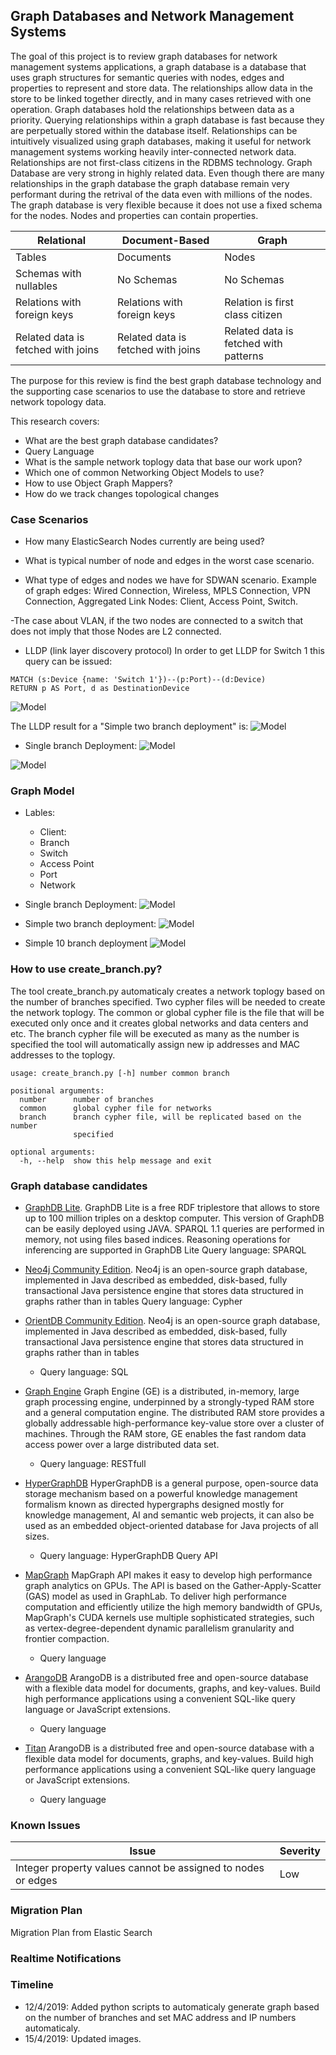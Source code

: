 ## Graph Databases and Network Management Systems

The goal of this project is to review graph databases for network management systems applications, a graph database is a database that uses graph structures for semantic queries with nodes, edges and properties to represent and store data. The relationships allow data in the store to be linked together directly, and in many cases retrieved with one operation. Graph databases hold the relationships between data as a priority. Querying relationships within a graph database is fast because they are perpetually stored within the database itself. Relationships can be intuitively visualized using graph databases, making it useful for network management systems working heavily inter-connected network data. Relationships are not first-class citizens in the RDBMS technology. Graph Database are very strong in highly related data. Even though there are many relationships in the graph database the graph database remain very performant during the retrival of the data even with millions of the nodes. The graph database is very flexible because it does not use a fixed schema for the nodes. Nodes and properties can contain properties.

| Relational | Document-Based | Graph |
|------------|----------------|-------|
| Tables     |   Documents    | Nodes |
| Schemas with nullables | No Schemas | No Schemas  |
| Relations with foreign keys | Relations with foreign keys | Relation is first class citizen |
| Related data is fetched with joins | Related data is fetched with joins  | Related data is fetched with patterns |

The purpose for this review is find the best graph database technology and the supporting case scenarios to use the database to store and retrieve network topology data.

This research covers:

- What are the best graph database candidates?
- Query Language 
- What is the sample network toplogy data that base our work upon?
- Which one of common Networking Object Models to use?
- How to use Object Graph Mappers?
- How do we track changes topological changes

### Case Scenarios

- How many ElasticSearch Nodes currently are being used?

- What is typical number of node and edges in the worst case scenario.

- What type of edges and nodes we have for SDWAN scenario. 
Example of graph edges: Wired Connection, Wireless, MPLS Connection, VPN Connection, Aggregated Link
Nodes: Client, Access Point, Switch.

-The case about VLAN, if the two nodes are connected to a switch that does not imply that those Nodes are L2 connected.

- LLDP (link layer discovery protocol)
In order to get LLDP for Switch 1 this query can be issued:
```
MATCH (s:Device {name: 'Switch 1'})--(p:Port)--(d:Device)
RETURN p AS Port, d as DestinationDevice
```
![Model](img/LLDPSubGraph.png)

The LLDP result for a "Simple two branch deployment" is:
![Model](img/LLDPResult.png)


- Single branch Deployment:
![Model](img/Example%20SD-WAN%20Deployment.png)

![Model](img/NSXModel.png)

### Graph Model
- Lables:
	- Client: 
	- Branch
	- Switch
	- Access Point
	- Port
	- Network

- Single branch Deployment:
![Model](img/SingleBranchDeployment.png)

- Simple two branch deployment:
![Model](img/SimpleNeo4JGraph.png)

- Simple 10 branch deployment
![Model](img/SimpleBranch10Deployments.png)

### How to use create_branch.py?
The tool create_branch.py automaticaly creates a network toplogy based on the number of branches specified. Two cypher files will be needed to create the network toplogy. The common or global cypher file is the file that will be executed only once and it creates global networks and data centers and etc. The branch cypher file will be executed as many as the number is specified the tool will automatically assign new ip addresses and MAC addresses to the toplogy. 

```
usage: create_branch.py [-h] number common branch

positional arguments:
  number      number of branches
  common      global cypher file for networks
  branch      branch cypher file, will be replicated based on the number
              specified

optional arguments:
  -h, --help  show this help message and exit
```

### Graph database candidates
- [GraphDB Lite](http://graphdb.ontotext.com). GraphDB Lite is a free RDF triplestore that allows to store up to 100 million triples on a desktop
computer. This version of GraphDB can be easily deployed using JAVA. SPARQL 1.1 queries are performed in memory, not using files based indices. Reasoning operations for inferencing are supported in GraphDB Lite
Query language: SPARQL

- [Neo4j Community Edition](https://neo4j.com). Neo4j is an open-source graph database, implemented in Java described as embedded, disk-based,
fully transactional Java persistence engine that stores data structured in graphs rather than in tables
Query language: Cypher

- [OrientDB Community Edition](https://orientdb.com). 
Neo4j is an open-source graph database, implemented in Java described as embedded, disk-based,
fully transactional Java persistence engine that stores data structured in graphs rather than in tables
	- Query language: SQL

- [Graph Engine](https://www.graphengine.io) Graph Engine (GE) is a distributed, in-memory, large graph processing engine, underpinned by a
strongly-typed RAM store and a general computation engine. The distributed RAM store provides a globally addressable high-performance key-value store over a cluster of machines. Through the RAM store, GE enables the fast random data access power over a large distributed data set.
	- Query language: RESTfull

- [HyperGraphDB](http://www.hypergraphdb.org) HyperGraphDB is a general purpose, open-source data storage mechanism based on a powerful
knowledge management formalism known as directed hypergraphs designed mostly for knowledge management, AI and semantic web projects, it can also be used as an embedded object-oriented database for Java projects of all sizes.
	- Query language: HyperGraphDB Query API

- [MapGraph](https://github.com/stuartsierra/mapgraph)
MapGraph API makes it easy to develop high performance graph analytics on GPUs. The API is
based on the Gather-Apply-Scatter (GAS) model as used in GraphLab. To deliver high performance computation and efficiently utilize the high memory bandwidth of GPUs, MapGraph's CUDA kernels use multiple sophisticated strategies, such as vertex-degree-dependent dynamic parallelism granularity and frontier compaction.
	- Query language 

- [ArangoDB](https://www.arangodb.com)
ArangoDB is a distributed free and open-source database with a flexible data model for documents,
graphs, and key-values. Build high performance applications using a convenient SQL-like query language or JavaScript extensions.
	- Query language 

- [Titan](http://titan.thinkaurelius.com) ArangoDB is a distributed free and open-source database with a flexible data model for documents,
graphs, and key-values. Build high performance applications using a convenient SQL-like query language or JavaScript extensions.
	- Query language 

### Known Issues
|Issue | Severity |
|----|-----|
| Integer property values cannot be assigned to nodes or edges | Low |

### Migration Plan 
Migration Plan from Elastic Search 

### Realtime Notifications


### Timeline
- 12/4/2019: Added python scripts to automaticaly generate graph based on the number of branches and set MAC address and IP numbers automaticaly. 
- 15/4/2019: Updated images.
